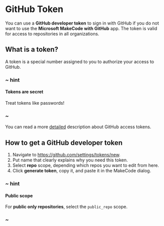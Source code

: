 # GitHub Token

You can use a **GitHub developer token** to sign in with GitHub if you do not want to use the **Microsoft MakeCode with GitHub** app. The token is valid for access to repositories in all organizations.

## What is a token?

A token is a special number assigned to you to authorize your access to GitHub.

### ~ hint

#### Tokens are secret

Treat tokens like passwords!

### ~

You can read a more [detailed](https://help.github.com/en/github/authenticating-to-github/creating-a-personal-access-token-for-the-command-line) description about GitHub access tokens.

## How to get a GitHub developer token

1. Navigate to https://github.com/settings/tokens/new.
2. Put name that clearly explains why you need this token.
3. Select **repo** scope, depending which repos you want to edit from here.
4. Click **generate token**, copy it, and paste it in the MakeCode dialog.

### ~ hint

#### Public scope

For **public only repositories**, select the ``public_repo`` scope.

### ~